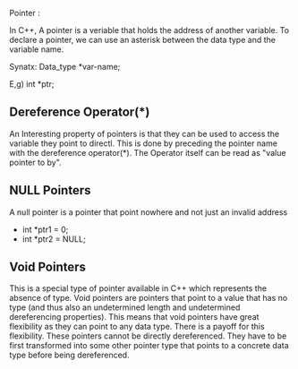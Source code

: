 Pointer :

In C++, A pointer is a veriable that holds the address of another variable. To declare a pointer, we can use an asterisk between 
the data type and the variable name.

Synatx:
	Data_type *var-name;
	
E,g) int *ptr;

Dereference Operator(*)
-----------------------------
An Interesting property of pointers is that they can be used to access the variable they point to directl. This is done by preceding the
pointer name with the dereference operator(*). The Operator itself can be read as "value pointer to by".

NULL Pointers
-----------------------------
A null pointer is a pointer that point nowhere and not just an invalid address

* int *ptr1 = 0;
* int *ptr2 = NULL;

Void Pointers
--------------------------------
This is a special type of pointer available in C++ which represents the absence of type. Void pointers are pointers that point to a 
value that has no type (and thus also an undetermined length and undetermined dereferencing properties). This means that void pointers 
have great flexibility as they can point to any data type. There is a payoff for this flexibility. These pointers cannot be directly 
dereferenced. They have to be first transformed into some other pointer type that points to a concrete data type before being 
dereferenced. 

